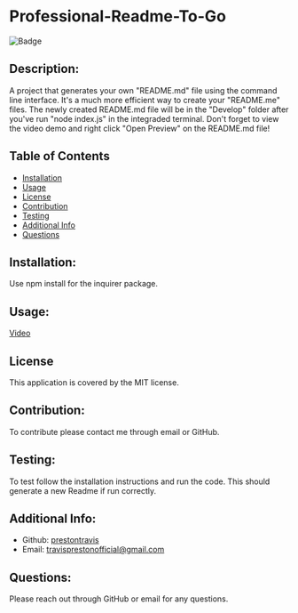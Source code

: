 # Professional-Readme-To-Go
  
  ![Badge](https://img.shields.io/badge/License-MIT-blue.svg)


  ## Description:
A project that generates your own "README.md" file using the command line interface. It's a much more efficient way to create your "README.me" files. The newly created README.md file will be in the "Develop" folder after you've run "node index.js" in the integraded terminal. Don't forget to view the video demo and right click "Open Preview" on the README.md file!

  ## Table of Contents 
  - [Installation](#installation)
  - [Usage](#usage)
  - [License](#license)
  - [Contribution](#contribution)
  - [Testing](#testing)
  - [Additional Info](#additional-info)
  - [Questions](#questions)
  ## Installation:
  Use npm install for the inquirer package.
  ## Usage:
  [Video](https://drive.google.com/file/d/1DGMA3qZS7iCtRn32eByp35otioSFGxjg/view)

  ## License
  This application is covered by the MIT license.

  ## Contribution:
  To contribute please contact me through email or GitHub.
  ## Testing:
  To test follow the installation instructions and run the code. This should generate a new Readme if run correctly.
  ## Additional Info:
  - Github: [prestontravis](https://github.com/prestontravis)
  - Email: travisprestonofficial@gmail.com
  ## Questions:
  Please reach out through GitHub or email for any questions.
